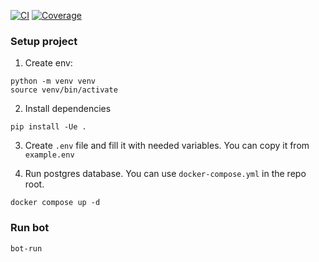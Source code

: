 [![CI](https://github.com/nikoontelegram/LeonardoAI/actions/workflows/ci.yml/badge.svg)](https://github.com/nikoontelegram/LeonardoAI/actions/workflows/ci.yml)
[![Coverage](https://nightly.link/nikoontelegram/LeonardoAI/workflows/ci.yml/main/coverage.svg)](https://github.com/nikoontelegram/LeonardoAI/actions/workflows/ci.yml)

### Setup project

1. Create env:

```
python -m venv venv
source venv/bin/activate
```

2. Install dependencies

```
pip install -Ue .
```

3. Create `.env` file and fill it with needed variables. You can copy it from `example.env`

4. Run postgres database. You can use `docker-compose.yml` in the repo root.

```
docker compose up -d
```

### Run bot

```
bot-run
```
